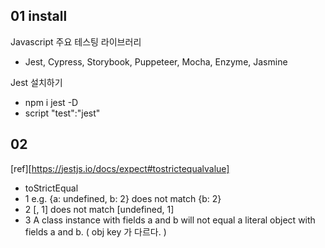 ## 01 install

Javascript 주요 테스팅 라이브러리

- Jest, Cypress, Storybook, Puppeteer, Mocha, Enzyme, Jasmine

Jest 설치하기

- npm i jest -D
- script "test":"jest"

## 02

[ref][https://jestjs.io/docs/expect#tostrictequalvalue]

- toStrictEqual
- 1 e.g. {a: undefined, b: 2} does not match {b: 2}
- 2 [, 1] does not match [undefined, 1]
- 3 A class instance with fields a and b will not equal a literal object with fields a and b. ( obj key 가 다르다. )
